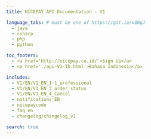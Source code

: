 ```yaml
---
title: NICEPAY API Documentation - V1

language_tabs: # must be one of https://git.io/vQNgJ
  - java
  - csharp
  - php
  - python

toc_footers:
  - <a href='http://nicepay.co.id/'>Sign Up</a>
  - <a href='./api-V1-ID.html'>Bahasa Indonesia</a>

includes:
  - V1/EN/V1_EN_1-1_professional
  - V1/EN/V1_EN_3_order_status
  - V1/EN/V1_EN_4_Cancel
  - notifications_EN
  - nicepaycode
  - faq_en
  - changelog/changelog_v1

search: true
---
```

